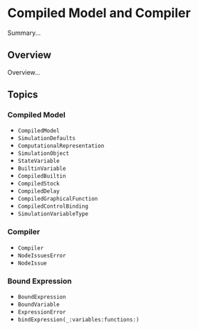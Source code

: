 # Compiled Model and Compiler

Summary...

## Overview

Overview...

## Topics

### Compiled Model

- ``CompiledModel``
- ``SimulationDefaults``
- ``ComputationalRepresentation``
- ``SimulationObject``
- ``StateVariable``
- ``BuiltinVariable``
- ``CompiledBuiltin``
- ``CompiledStock``
- ``CompiledDelay``
- ``CompiledGraphicalFunction``
- ``CompiledControlBinding``
- ``SimulationVariableType``

### Compiler

- ``Compiler``
- ``NodeIssuesError``
- ``NodeIssue``

### Bound Expression

- ``BoundExpression``
- ``BoundVariable``
- ``ExpressionError``
- ``bindExpression(_:variables:functions:)``
